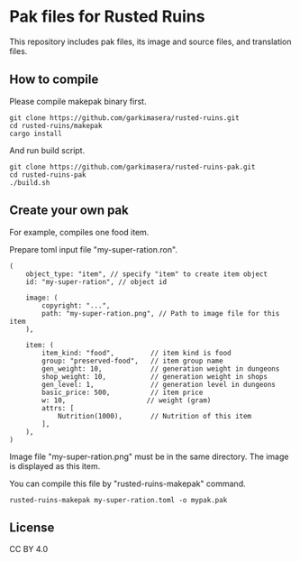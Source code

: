 # Pak files for Rusted Ruins
This repository includes pak files, its image and source files, and translation files.

## How to compile

Please compile makepak binary first.

``` shell
git clone https://github.com/garkimasera/rusted-ruins.git
cd rusted-ruins/makepak
cargo install
```

And run build script.

```shell
git clone https://github.com/garkimasera/rusted-ruins-pak.git
cd rusted-ruins-pak
./build.sh
```

## Create your own pak

For example, compiles one food item.

Prepare toml input file "my-super-ration.ron".

```ron
(
    object_type: "item", // specify "item" to create item object
    id: "my-super-ration", // object id
    
    image: (
        copyright: "...",
        path: "my-super-ration.png", // Path to image file for this item
    ),
    
    item: (
        item_kind: "food",         // item kind is food
        group: "preserved-food",   // item group name
        gen_weight: 10,            // generation weight in dungeons
        shop_weight: 10,           // generation weight in shops
        gen_level: 1,              // generation level in dungeons
        basic_price: 500,          // item price
        w: 10,                    // weight (gram)
        attrs: [
            Nutrition(1000),       // Nutrition of this item
        ],
    ),
)
```

Image file "my-super-ration.png" must be in the same directory. The image is displayed as this item.

You can compile this file by "rusted-ruins-makepak" command.

``` shell
rusted-ruins-makepak my-super-ration.toml -o mypak.pak
```

## License
CC BY 4.0
